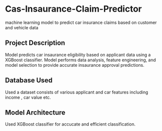 # Cas-Insaurance-Claim-Predictor
machine learning model to predict car insurance claims based on customer and vehicle data
## Project Description
Model predicts car insaurance eligibility based on applicant data using a XGBoost classifier. Model performs data analysis, feature engineering, and model selection to provide accurate insaurance approval predictions.
## Database Used
Used a dataset consists of various applicant and car features including income , car value etc.
## Model Architecture
Used XGBoost classifier for accucate and efficient classification.
